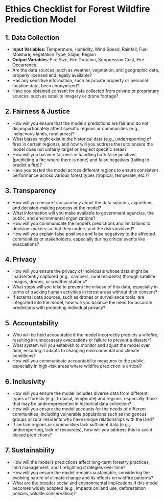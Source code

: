 
# Ethics Checklist for Forest Wildfire Prediction Model

## 1. Data Collection
- **Input Variables**: Temperature, Humidity, Wind Speed, Rainfall, Fuel Moisture, Vegetation Type, Slope, Region
- **Output Variables**: Fire Size, Fire Duration, Suppression Cost, Fire Occurrence
- Are the data sources, such as weather, vegetation, and geographic data, properly licensed and legally available?
- Has any sensitive information, such as private property or personal location data, been anonymized?
- Have you obtained consent for data collected from private or proprietary sources, such as satellite imagery or drone footage?

## 2. Fairness & Justice
- How will you ensure that the model’s predictions are fair and do not disproportionately affect specific regions or communities (e.g., indigenous lands, rural areas)?
- What biases might exist in the historical data (e.g., underreporting of fires in certain regions), and how will you address these to ensure the model does not unfairly target or neglect specific areas?
- How will you balance fairness in handling both false positives (predicting a fire where there is none) and false negatives (failing to predict a fire)?
- Have you tested the model across different regions to ensure consistent performance across various forest types (tropical, temperate, etc.)?

## 3. Transparency
- How will you ensure transparency about the data sources, algorithms, and decision-making process of the model?
- What information will you make available to government agencies, the public, and environmental organizations?
- How will you communicate the model’s predictions and limitations to decision-makers so that they understand the risks involved?
- How will you explain false positives and false negatives to the affected communities or stakeholders, especially during critical events like evacuations?

## 4. Privacy
- How will you ensure the privacy of individuals whose data might be inadvertently captured (e.g., campers, rural residents) through satellite images, drones, or weather stations?
- What steps will you take to prevent the misuse of this data, especially in terms of tracking human activities in forest areas without their consent?
- If external data sources, such as drones or surveillance tools, are integrated into the model, how will you balance the need for accurate predictions with protecting individual privacy?

## 5. Accountability
- Who will be held accountable if the model incorrectly predicts a wildfire, resulting in unnecessary evacuations or failure to prevent a disaster?
- What system will you establish to monitor and adjust the model over time, ensuring it adapts to changing environmental and climate conditions?
- How will you communicate accountability measures to the public, especially in high-risk areas where wildfire prediction is critical?

## 6. Inclusivity
- How will you ensure the model includes diverse data from different types of forests (e.g., tropical, temperate) and regions, especially those that may be underrepresented in historical data collection?
- How will you ensure the model accounts for the needs of different communities, including vulnerable populations such as indigenous groups or rural residents who have unique relationships with the land?
- If certain regions or communities lack sufficient data (e.g., underreporting, lack of resources), how will you address this to avoid biased predictions?

## 7. Sustainability
- How will the model’s predictions affect long-term forestry practices, land management, and firefighting strategies over time?
- How will you ensure the model remains sustainable, considering the evolving nature of climate change and its effects on wildfire patterns?
- What are the broader social and environmental implications if this model becomes widely adopted (e.g., impacts on land use, deforestation policies, wildlife conservation)?
